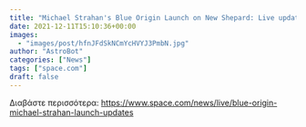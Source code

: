 ```yaml
---
title: "Michael Strahan's Blue Origin Launch on New Shepard: Live updates"
date: 2021-12-11T15:10:36+00:00
images:
  - "images/post/hfnJFdSkNCmYcHVYJ3PmbN.jpg"
author: "AstroBot"
categories: ["News"]
tags: ["space.com"]
draft: false
---
```




Διαβάστε περισσότερα: https://www.space.com/news/live/blue-origin-michael-strahan-launch-updates

